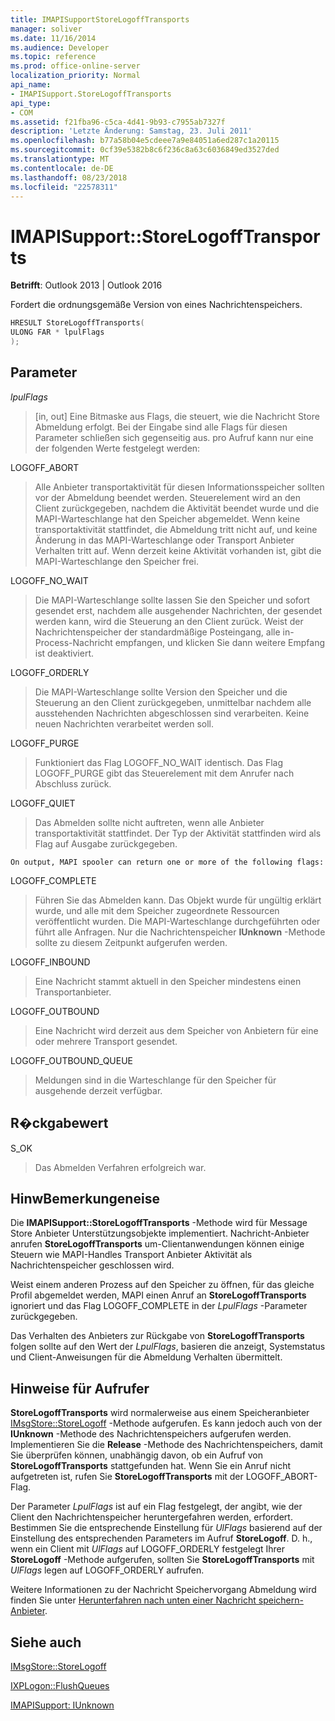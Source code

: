 ```yaml
---
title: IMAPISupportStoreLogoffTransports
manager: soliver
ms.date: 11/16/2014
ms.audience: Developer
ms.topic: reference
ms.prod: office-online-server
localization_priority: Normal
api_name:
- IMAPISupport.StoreLogoffTransports
api_type:
- COM
ms.assetid: f21fba96-c5ca-4d41-9b93-c7955ab7327f
description: 'Letzte Änderung: Samstag, 23. Juli 2011'
ms.openlocfilehash: b77a58b04e5cdeee7a9e84051a6ed287c1a20115
ms.sourcegitcommit: 0cf39e5382b8c6f236c8a63c6036849ed3527ded
ms.translationtype: MT
ms.contentlocale: de-DE
ms.lasthandoff: 08/23/2018
ms.locfileid: "22578311"
---
```

# <a name="imapisupportstorelogofftransports"></a>IMAPISupport::StoreLogoffTransports

  
  
**Betrifft**: Outlook 2013 | Outlook 2016 
  
Fordert die ordnungsgemäße Version von eines Nachrichtenspeichers.
  
```cpp
HRESULT StoreLogoffTransports(
ULONG FAR * lpulFlags
);
```

## <a name="parameters"></a>Parameter

 _lpulFlags_
  
> [in, out] Eine Bitmaske aus Flags, die steuert, wie die Nachricht Store Abmeldung erfolgt. Bei der Eingabe sind alle Flags für diesen Parameter schließen sich gegenseitig aus. pro Aufruf kann nur eine der folgenden Werte festgelegt werden:
    
LOGOFF_ABORT 
  
> Alle Anbieter transportaktivität für diesen Informationsspeicher sollten vor der Abmeldung beendet werden. Steuerelement wird an den Client zurückgegeben, nachdem die Aktivität beendet wurde und die MAPI-Warteschlange hat den Speicher abgemeldet. Wenn keine transportaktivität stattfindet, die Abmeldung tritt nicht auf, und keine Änderung in das MAPI-Warteschlange oder Transport Anbieter Verhalten tritt auf. Wenn derzeit keine Aktivität vorhanden ist, gibt die MAPI-Warteschlange den Speicher frei. 
    
LOGOFF_NO_WAIT 
  
> Die MAPI-Warteschlange sollte lassen Sie den Speicher und sofort gesendet erst, nachdem alle ausgehender Nachrichten, der gesendet werden kann, wird die Steuerung an den Client zurück. Weist der Nachrichtenspeicher der standardmäßige Posteingang, alle in-Process-Nachricht empfangen, und klicken Sie dann weitere Empfang ist deaktiviert. 
    
LOGOFF_ORDERLY 
  
> Die MAPI-Warteschlange sollte Version den Speicher und die Steuerung an den Client zurückgegeben, unmittelbar nachdem alle ausstehenden Nachrichten abgeschlossen sind verarbeiten. Keine neuen Nachrichten verarbeitet werden soll. 
    
LOGOFF_PURGE 
  
> Funktioniert das Flag LOGOFF_NO_WAIT identisch. Das Flag LOGOFF_PURGE gibt das Steuerelement mit dem Anrufer nach Abschluss zurück. 
    
LOGOFF_QUIET 
  
> Das Abmelden sollte nicht auftreten, wenn alle Anbieter transportaktivität stattfindet. Der Typ der Aktivität stattfinden wird als Flag auf Ausgabe zurückgegeben.
    
    On output, MAPI spooler can return one or more of the following flags:
    
LOGOFF_COMPLETE 
  
> Führen Sie das Abmelden kann. Das Objekt wurde für ungültig erklärt wurde, und alle mit dem Speicher zugeordnete Ressourcen veröffentlicht wurden. Die MAPI-Warteschlange durchgeführten oder führt alle Anfragen. Nur die Nachrichtenspeicher **IUnknown** -Methode sollte zu diesem Zeitpunkt aufgerufen werden. 
    
LOGOFF_INBOUND 
  
> Eine Nachricht stammt aktuell in den Speicher mindestens einen Transportanbieter. 
    
LOGOFF_OUTBOUND 
  
> Eine Nachricht wird derzeit aus dem Speicher von Anbietern für eine oder mehrere Transport gesendet. 
    
LOGOFF_OUTBOUND_QUEUE 
  
> Meldungen sind in die Warteschlange für den Speicher für ausgehende derzeit verfügbar.
    
## <a name="return-value"></a>R�ckgabewert

S_OK 
  
> Das Abmelden Verfahren erfolgreich war.
    
## <a name="remarks"></a>HinwBemerkungeneise

Die **IMAPISupport::StoreLogoffTransports** -Methode wird für Message Store Anbieter Unterstützungsobjekte implementiert. Nachricht-Anbieter anrufen **StoreLogoffTransports** um-Clientanwendungen können einige Steuern wie MAPI-Handles Transport Anbieter Aktivität als Nachrichtenspeicher geschlossen wird. 
  
Weist einem anderen Prozess auf den Speicher zu öffnen, für das gleiche Profil abgemeldet werden, MAPI einen Anruf an **StoreLogoffTransports** ignoriert und das Flag LOGOFF_COMPLETE in der _LpulFlags_ -Parameter zurückgegeben. 
  
Das Verhalten des Anbieters zur Rückgabe von **StoreLogoffTransports** folgen sollte auf den Wert der _LpulFlags_, basieren die anzeigt, Systemstatus und Client-Anweisungen für die Abmeldung Verhalten übermittelt. 
  
## <a name="notes-to-callers"></a>Hinweise für Aufrufer

 **StoreLogoffTransports** wird normalerweise aus einem Speicheranbieter [IMsgStore::StoreLogoff](imsgstore-storelogoff.md) -Methode aufgerufen. Es kann jedoch auch von der **IUnknown** -Methode des Nachrichtenspeichers aufgerufen werden. Implementieren Sie die **Release** -Methode des Nachrichtenspeichers, damit Sie überprüfen können, unabhängig davon, ob ein Aufruf von **StoreLogoffTransports** stattgefunden hat. Wenn Sie ein Anruf nicht aufgetreten ist, rufen Sie **StoreLogoffTransports** mit der LOGOFF_ABORT-Flag. 
  
Der Parameter _LpulFlags_ ist auf ein Flag festgelegt, der angibt, wie der Client den Nachrichtenspeicher heruntergefahren werden, erfordert. Bestimmen Sie die entsprechende Einstellung für _UlFlags_ basierend auf der Einstellung des entsprechenden Parameters im Aufruf **StoreLogoff**. D. h., wenn ein Client mit _UlFlags_ auf LOGOFF_ORDERLY festgelegt Ihrer **StoreLogoff** -Methode aufgerufen, sollten Sie **StoreLogoffTransports** mit _UlFlags_ legen auf LOGOFF_ORDERLY aufrufen. 
  
Weitere Informationen zu der Nachricht Speichervorgang Abmeldung wird finden Sie unter [Herunterfahren nach unten einer Nachricht speichern-Anbieter](shutting-down-a-message-store-provider.md).
  
## <a name="see-also"></a>Siehe auch



[IMsgStore::StoreLogoff](imsgstore-storelogoff.md)
  
[IXPLogon::FlushQueues](ixplogon-flushqueues.md)
  
[IMAPISupport: IUnknown](imapisupportiunknown.md)

